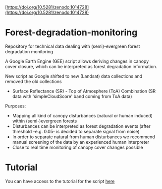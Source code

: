 [https://doi.org/10.5281/zenodo.1014728](https://doi.org/10.5281/zenodo.1014728)

# Forest-degradation-monitoring
Repository for technical data dealing with (semi)-evergreen forest degradation monitoring

A Google Earth Engine (GEE) script allows deriving changes in canopy cover closure, which can be interpreted as forest degradation information.


New script as Google shifted to new (Landsat) data collections and removed the old collections
- Surface Reflectance (SR) - Top of Atmosphere (ToA) Combination (SR data with 'simpleCloudScore' band coming from ToA data)

Purposes:
- Mapping all kind of canopy disturbances (natural or human induced) within (semi-)evergreen forests
- Disturbances can be interpreted as forest degradation events (after threshold -e.g. 0.05- is decided to separate signal from noise)
- In order to separate natural from human disturbances we recommend manual screening of the data by an experienced human interpreter
- Close to real time monitoring of canopy cover changes possible


# Tutorial
You can have access to the tutorial for the script [here](DeltaNBR.pdf)


